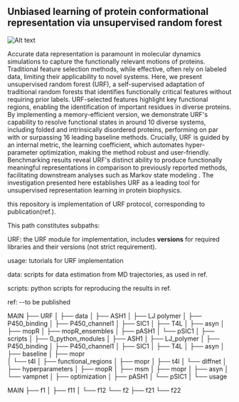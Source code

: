## Unbiased learning of protein conformational representation via unsupervised random forest

![Alt text](urf.png)

Accurate data representation is paramount in molecular dynamics simulations to capture the functionally relevant motions of proteins. Traditional feature selection methods, while effective, often rely on labeled data, limiting their applicability to novel systems. Here, we present unsupervised random forest (URF), a self-supervised adaptation of traditional random forests that identifies functionally critical features without requiring prior labels. URF-selected features highlight key functional regions, enabling the identification of important residues in diverse proteins. By implementing a memory-efficient version, we demonstrate URF's capability to resolve functional states in around 10 diverse systems, including folded and intrinsically disordered proteins, performing on par with or surpassing 16 leading baseline methods. Crucially, URF is guided by an internal metric, the learning coefficient, which automates hyper-parameter optimization, making the method robust and user-friendly. Benchmarking results reveal URF's distinct ability to produce functionally meaningful representations in comparison to previously reported methods, facilitating downstream analyses such as Markov state modeling . The investigation presented here establishes URF as a leading tool for unsupervised representation learning in protein biophysics.


this repository is implementation of URF protocol, corresponding to publication(ref.).

This path constitutes subpaths: 

  URF: the URF module for implementation, includes __versions__ for required libraries and their versions (not strict requirement). 
  
  usage: tutorials for URF implementation 
  
  data: scripts for data estimation from MD trajectories, as used in ref. 
  
  scripts: python scripts for reproducing the results in ref.
  

ref: --to be published


MAIN
 ├── URF
 │
 ├── data 
 │     ├── ASH1
 │     ├── LJ polymer
 │     ├── P450_binding
 │     ├── P450_channel1
 │     ├── SIC1
 │     ├── T4L
 │     ├── asyn
 │     ├── mopR
 │     ├── mopR_ensembles
 │     ├── pASH1
 │     └── pSIC1
 │
 ├── scripts
 │     ├── 0_python_modules
 │     ├── ASH1
 │     ├── LJ_polymer
 │     ├── P450_binding
 │     ├── P450_channel1
 │     ├── SIC1
 │     ├── T4L
 │     ├── asyn
 │     ├── baseline
 │           ├── mopr   
 │           └── t4l
 │     ├── functional_regions
 │           ├── mopr
 │           ├── t4l
 │           └── diffnet
 │     ├── hyperparameters
 │     ├── mopR
 │     ├── msm
 │           ├── mopr
 │           ├── asyn
 │           └── vampnet
 │     ├── optimization
 │     ├── pASH1
 │     └── pSIC1
 │
 └── usage



MAIN
├── f1
│   ├── f11
│   └── f12
└── f2
    ├── f21
    └── f22
